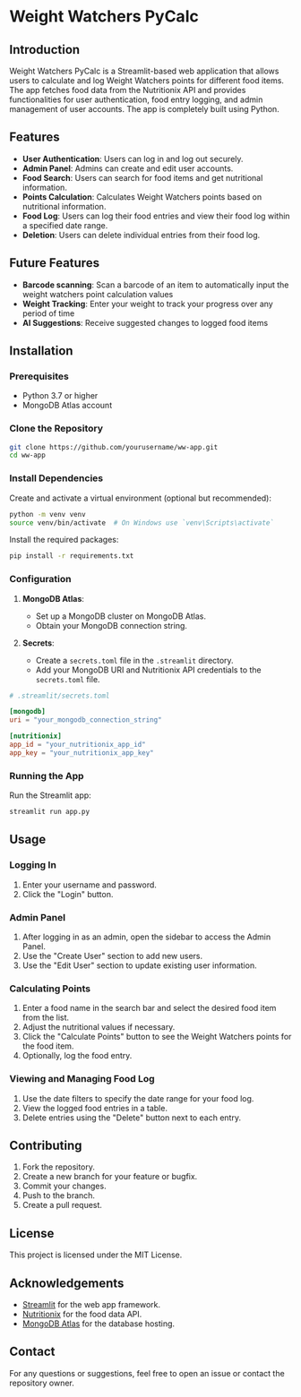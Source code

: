 # Weight Watchers PyCalc

## Introduction
Weight Watchers PyCalc is a Streamlit-based web application that allows users to calculate and log Weight Watchers points for different food items. The app fetches food data from the Nutritionix API and provides functionalities for user authentication, food entry logging, and admin management of user accounts. The app is completely built using Python.

## Features
- **User Authentication**: Users can log in and log out securely.
- **Admin Panel**: Admins can create and edit user accounts.
- **Food Search**: Users can search for food items and get nutritional information.
- **Points Calculation**: Calculates Weight Watchers points based on nutritional information.
- **Food Log**: Users can log their food entries and view their food log within a specified date range.
- **Deletion**: Users can delete individual entries from their food log.

## Future Features
- **Barcode scanning**: Scan a barcode of an item to automatically input the weight watchers point calculation values
- **Weight Tracking**: Enter your weight to track your progress over any period of time
- **AI Suggestions**: Receive suggested changes to logged food items

## Installation

### Prerequisites
- Python 3.7 or higher
- MongoDB Atlas account

### Clone the Repository
```bash
git clone https://github.com/yourusername/ww-app.git
cd ww-app
```

### Install Dependencies
Create and activate a virtual environment (optional but recommended):
```bash
python -m venv venv
source venv/bin/activate  # On Windows use `venv\Scripts\activate`
```

Install the required packages:
```bash
pip install -r requirements.txt
```

### Configuration
1. **MongoDB Atlas**: 
   - Set up a MongoDB cluster on MongoDB Atlas.
   - Obtain your MongoDB connection string.

2. **Secrets**:
   - Create a `secrets.toml` file in the `.streamlit` directory.
   - Add your MongoDB URI and Nutritionix API credentials to the `secrets.toml` file.

```toml
# .streamlit/secrets.toml

[mongodb]
uri = "your_mongodb_connection_string"

[nutritionix]
app_id = "your_nutritionix_app_id"
app_key = "your_nutritionix_app_key"
```

### Running the App
Run the Streamlit app:
```bash
streamlit run app.py
```

## Usage

### Logging In
1. Enter your username and password.
2. Click the "Login" button.

### Admin Panel
1. After logging in as an admin, open the sidebar to access the Admin Panel.
2. Use the "Create User" section to add new users.
3. Use the "Edit User" section to update existing user information.

### Calculating Points
1. Enter a food name in the search bar and select the desired food item from the list.
2. Adjust the nutritional values if necessary.
3. Click the "Calculate Points" button to see the Weight Watchers points for the food item.
4. Optionally, log the food entry.

### Viewing and Managing Food Log
1. Use the date filters to specify the date range for your food log.
2. View the logged food entries in a table.
3. Delete entries using the "Delete" button next to each entry.

## Contributing
1. Fork the repository.
2. Create a new branch for your feature or bugfix.
3. Commit your changes.
4. Push to the branch.
5. Create a pull request.

## License
This project is licensed under the MIT License.

## Acknowledgements
- [Streamlit](https://www.streamlit.io/) for the web app framework.
- [Nutritionix](https://www.nutritionix.com/) for the food data API.
- [MongoDB Atlas](https://www.mongodb.com/cloud/atlas) for the database hosting.

## Contact
For any questions or suggestions, feel free to open an issue or contact the repository owner.



